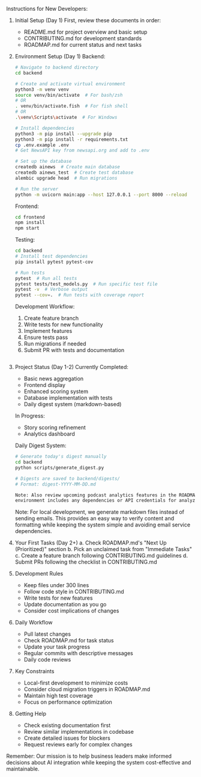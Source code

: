 Instructions for New Developers:

1. Initial Setup (Day 1)
   First, review these documents in order:
   - README.md for project overview and basic setup
   - CONTRIBUTING.md for development standards
   - ROADMAP.md for current status and next tasks
2. Environment Setup (Day 1)
    Backend:
    ```bash
    # Navigate to backend directory
    cd backend
    
    # Create and activate virtual environment
    python3 -m venv venv
    source venv/bin/activate  # For bash/zsh
    # OR
    . venv/bin/activate.fish  # For fish shell
    # OR
    .\venv\Scripts\activate  # For Windows
    
    # Install dependencies
    python3 -m pip install --upgrade pip
    python3 -m pip install -r requirements.txt
    cp .env.example .env
    # Get NewsAPI key from newsapi.org and add to .env
    
    # Set up the database
    createdb ainews  # Create main database
    createdb ainews_test  # Create test database
    alembic upgrade head  # Run migrations
    
    # Run the server
    python -m uvicorn main:app --host 127.0.0.1 --port 8000 --reload
    ```

    Frontend:
    ```bash
    cd frontend
    npm install
    npm start
    ```

    Testing:
    ```bash
    cd backend
    # Install test dependencies
    pip install pytest pytest-cov

    # Run tests
    pytest  # Run all tests
    pytest tests/test_models.py  # Run specific test file
    pytest -v  # Verbose output
    pytest --cov=.  # Run tests with coverage report
    ```

    Development Workflow:
    1. Create feature branch
    2. Write tests for new functionality
    3. Implement features
    4. Ensure tests pass
    5. Run migrations if needed
    6. Submit PR with tests and documentation
   ```

3. Project Status (Day 1-2)
    Currently Completed:
    - Basic news aggregation
    - Frontend display
    - Enhanced scoring system
    - Database implementation with tests
    - Daily digest system (markdown-based)
    
    In Progress:
    - Story scoring refinement
    - Analytics dashboard
    
    Daily Digest System:
    ```bash
    # Generate today's digest manually
    cd backend
    python scripts/generate_digest.py
    
    # Digests are saved to backend/digests/
    # Format: digest-YYYY-MM-DD.md

    Note: Also review upcoming podcast analytics features in the ROADMAP to ensure
    environment includes any dependencies or API credentials for analyzing listener data.
    ```

    Note: For local development, we generate markdown files instead of sending emails.
    This provides an easy way to verify content and formatting while keeping the
    system simple and avoiding email service dependencies.

4. Your First Tasks (Day 2+)
   a. Check ROADMAP.md's "Next Up (Prioritized)" section
   b. Pick an unclaimed task from "Immediate Tasks"
   c. Create a feature branch following CONTRIBUTING.md guidelines
   d. Submit PRs following the checklist in CONTRIBUTING.md

5. Development Rules
   - Keep files under 300 lines
   - Follow code style in CONTRIBUTING.md
   - Write tests for new features
   - Update documentation as you go
   - Consider cost implications of changes

6. Daily Workflow
   - Pull latest changes
   - Check ROADMAP.md for task status
   - Update your task progress
   - Regular commits with descriptive messages
   - Daily code reviews

7. Key Constraints
   - Local-first development to minimize costs
   - Consider cloud migration triggers in ROADMAP.md
   - Maintain high test coverage
   - Focus on performance optimization

8. Getting Help
   - Check existing documentation first
   - Review similar implementations in codebase
   - Create detailed issues for blockers
   - Request reviews early for complex changes

Remember: Our mission is to help business leaders make informed decisions about AI integration while keeping the system cost-effective and maintainable.